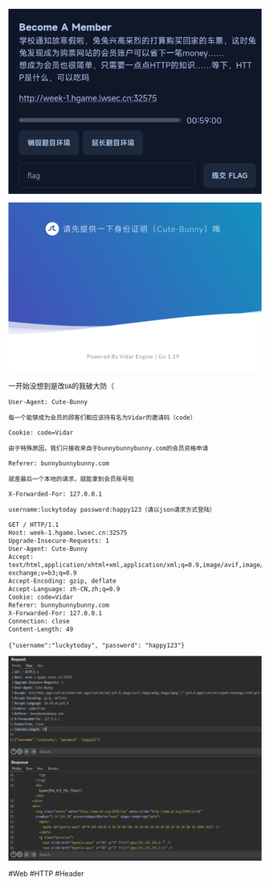 ![](<./img/Pasted image 20230131091204.png>)

![](<./img/Pasted image 20230131091221.png>)

一开始没想到是改`UA`的我破大防（

```http
User-Agent: Cute-Bunny
```

```
每一个能够成为会员的顾客们都应该持有名为Vidar的邀请码（code）
```

```http
Cookie: code=Vidar
```

```
由于特殊原因，我们只接收来自于bunnybunnybunny.com的会员资格申请
```

```http
Referer: bunnybunnybunny.com
```

```
就差最后一个本地的请求，就能拿到会员账号啦
```

```http
X-Forwarded-For: 127.0.0.1
```

```
username:luckytoday password:happy123（请以json请求方式登陆）
```

```http
GET / HTTP/1.1
Host: week-1.hgame.lwsec.cn:32575
Upgrade-Insecure-Requests: 1
User-Agent: Cute-Bunny
Accept: text/html,application/xhtml+xml,application/xml;q=0.9,image/avif,image/webp,image/apng,*/*;q=0.8,application/signed-exchange;v=b3;q=0.9
Accept-Encoding: gzip, deflate
Accept-Language: zh-CN,zh;q=0.9
Cookie: code=Vidar
Referer: bunnybunnybunny.com
X-Forwarded-For: 127.0.0.1
Connection: close
Content-Length: 49

{"username":"luckytoday", "password": "happy123"}
```

![](<./img/Pasted image 20230131093901.png>)

#Web #HTTP #Header 